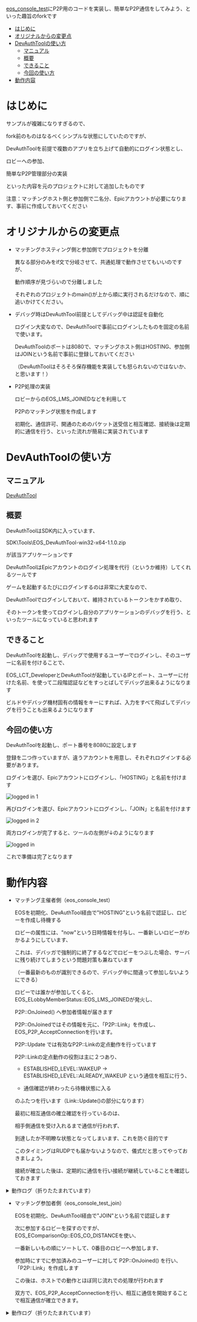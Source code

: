 [eos_console_test](https://github.com/y-horiuchi-snd/eos_console_test)にP2P用のコードを実装し、簡単なP2P通信をしてみよう、といった趣旨のforkです

- [はじめに](#はじめに)
- [オリジナルからの変更点](#オリジナルからの変更点)
- [DevAuthToolの使い方](#devauthtoolの使い方)
  - [マニュアル](#マニュアル)
  - [概要](#概要)
  - [できること](#できること)
  - [今回の使い方](#今回の使い方)
- [動作内容](#動作内容)

# はじめに

  サンプルが複雑になりすぎるので、

  fork前のものはなるべくシンプルな状態にしていたのですが、

  DevAuthToolを前提で複数のアプリを立ち上げて自動的にログイン状態とし、

  ロビーへの参加、

  簡単なP2P管理部分の実装

  といった内容を元のプロジェクトに対して追加したものです

  注意：マッチングホスト側と参加側で二名分、Epicアカウントが必要になります、事前に作成しておいてください

# オリジナルからの変更点

- マッチングホスティング側と参加側でプロジェクトを分離

  異なる部分のみをif文で分岐させて、共通処理で動作させてもいいのですが、

  動作順序が見づらいので分離しました

  それぞれのプロジェクトのmain()が上から順に実行されるだけなので、順に追いかけてください。

- デバッグ時はDevAuthTool前提としてデバッグ中は認証を自動化

  ログイン大変なので、DevAuthToolで事前にログインしたものを固定の名前で使います。

  DevAuthToolのポートは8080で、マッチングホスト側はHOSTING、参加側はJOINという名前で事前に登録しておいてください

  （DevAuthToolはそろそろ保存機能を実装しても怒られないのではないか、と思います！）

- P2P処理の実装

  ロビーからのEOS_LMS_JOINEDなどを利用して

  P2Pのマッチング状態を作成します

  初期化、通信許可、開通のためのパケット送受信と相互確認、接続後は定期的に通信を行う、といった流れが簡易に実装されています

# DevAuthToolの使い方

## マニュアル

  [DevAuthTool](https://dev.epicgames.com/docs/ja/epic-account-services/developer-authentication-tool)

## 概要

  DevAuthToolはSDK内に入っています、

  SDK\Tools\EOS_DevAuthTool-win32-x64-1.1.0.zip

  が該当アプリケーションです

  DevAuthToolはEpicアカウントのログイン処理を代行（というか維持）してくれるツールです

  ゲームを起動するたびにログインするのは非常に大変なので、

  DevAuthToolでログインしておいて、維持されているトークンをかすめ取り、

  そのトークンを使ってログインし自分のアプリケーションのデバッグを行う、といったツールになっていると思われます

## できること

  DevAuthToolを起動し、デバッグで使用するユーザーでログインし、そのユーザーに名前を付けることで、

  EOS_LCT_DeveloperとDevAuthToolが起動しているIPとポート、ユーザーに付けた名前、を使って二段階認証などをすっとばしてデバッグ出来るようになります

  ビルドやデバッグ機材固有の情報をキーにすれば、入力をすべて飛ばしてデバッグを行うことも出来るようになります

## 今回の使い方

  DevAuthToolを起動し、ポート番号を8080に設定します

  登録を二つ作っていますが、違うアカウントを用意し、それぞれログインする必要があります。

  ログインを選び、Epicアカウントにログインし、「HOSTING」と名前を付けます

  ![logged in 1](a/1.png "HOSTING追加する状態")

  再びログインを選び、Epicアカウントにログインし、「JOIN」と名前を付けます

  ![logged in 2](a/2.png "JOIN追加する状態")

  両方ログインが完了すると、ツールの左側が↓のようになります

  ![logged in](a/0.png "２名ログインした状態")

  これで準備は完了となります

# 動作内容

- マッチング主催者側（eos_console_test）

  EOSを初期化、DevAuthTool経由で"HOSTING"という名前で認証し、ロビーを作成し待機する

  ロビーの属性には、"now"という日時情報を付与し、一番新しいロビーがわかるようにしています、

  これは、デバッガで強制的に終了するなどでロビーをつぶした場合、サーバに残り続けてしまうという問題対策も兼ねています

  （一番最新のものが識別できるので、デバッグ中に間違って参加しないようにできる）

  ロビーでは誰かが参加してくると、EOS_ELobbyMemberStatus::EOS_LMS_JOINEDが発火し、

  P2P::OnJoined() へ参加者情報が届きます

  P2P::OnJoinedではその情報を元に、「P2P::Link」を作成し、EOS_P2P_AcceptConnectionを行います。

  P2P::Update では有効なP2P::Linkの定点動作を行っています

  P2P::Linkの定点動作の役割は主に２つあり、

  - ESTABLISHED_LEVEL::WAKEUP -> ESTABLISHED_LEVEL::ALREADY_WAKEUP という通信を相互に行う、

  - 通信確認が終わったら待機状態に入る
  
  のふたつを行います（Link::Update()の部分になります）

  最初に相互通信の確立確認を行っているのは、

  相手側通信を受け入れるまで通信が行われず、
  
  到達したか不明瞭な状態となってしまいます、これを防ぐ目的です

  このタイミングはRUDPでも届かないようなので、儀式だと思ってやっておきましょう。

  接続が確立した後は、定期的に通信を行い接続が継続していることを確認しておきます

<details><summary>動作ログ（折りたたまれています）</summary><div>

```text
Initialize
Authorize
Connect
LobbyCreate
LobbySetAttributes
wait(break ctrl+c)
EOS_LMS_JOINED
STATE::WAKEUP
Wake
STATE::WAKEUP
Wake
STATE::WAKEUP
Wake
STATE::WAKEUP
Wake
STATE::WAKEUP
Wake
STATE::WAKEUP
Wake
STATE::WAKEUP
Wake
STATE::WAKEUP
Wake
STATE::WAKEUP
Wake
STATE::WAKEUP
Wake
STATE::WAKEUP
Wake
STATE::WAKEUP
Wake
STATE::WAKEUP
Wake
STATE::WAKEUP
Wake
Keepalive
received 00022d5ff:12:12
Keepalive
received 00022d5ff:13:12
Keepalive
received 00022d5ff:14:12
STATE::WAKEUP
Wake
Keepalive
received 00022d5ff:15:12
STATE::WAKEUP_ACK
Wake
Keepalive
received 00022d5ff:16:12
STATE::WAKEUP_ACK
Wake
Keepalive
received 00022d5ff:17:12
KEEPALIVE(POST)
Keepalive
received 00022d5ff:18:12
KEEPALIVE(POST)
Keepalive
received 00022d5ff:19:12
KEEPALIVE(POST)
Keepalive
received 00022d5ff:20:12
KEEPALIVE(POST)
Keepalive
received 00022d5ff:21:12
KEEPALIVE(POST)
Keepalive
received 00022d5ff:22:12
KEEPALIVE(POST)
Keepalive
received 00022d5ff:23:12
KEEPALIVE(POST)
Keepalive
received 00022d5ff:24:12
KEEPALIVE(POST)
Keepalive
received 00022d5ff:25:12
EOS_LMS_LEFT
```

</div></details>


- マッチング参加者側（eos_console_test_join）

  EOSを初期化、DevAuthTool経由で"JOIN"という名前で認証します

  次に参加するロビーを探すのですが、EOS_EComparisonOp::EOS_CO_DISTANCEを使い、
  
  一番新しいもの順にソートして、0番目のロビーへ参加します、

  参加時にすでに参加済みのユーザーに対して P2P::OnJoined() を行い、「P2P::Link」を作成します

  この後は、ホストでの動作とほぼ同じ流れでの処理が行われます

  双方で、EOS_P2P_AcceptConnectionを行い、相互に通信を開始することで相互通信が確立できます。

<details><summary>動作ログ（折りたたまれています）</summary><div>

```text
  Initialize
Authorize
Connect
wait(10000ms)(break ctrl+c)
search 1
index:0[
 NOW 1703125307976
 TEST 1
]
LobbyJoin
wait
wait(45000ms)(break ctrl+c)
STATE::WAKEUP
Wake
STATE::WAKEUP
Wake
STATE::WAKEUP
Wake
STATE::WAKEUP
Wake
STATE::WAKEUP
Wake
STATE::WAKEUP
Wake
STATE::WAKEUP
Wake
STATE::WAKEUP
Wake
STATE::WAKEUP
Wake
STATE::WAKEUP
Wake
STATE::WAKEUP
Wake
STATE::WAKEUP
Wake
STATE::WAKEUP
Wake
STATE::WAKEUP
Wake
Keepalive
received 00024b70:17:12
STATE::WAKEUP
Wake
Keepalive
received 00024b70:18:12
STATE::WAKEUP_ACK
Wake
Keepalive
received 00024b70:19:12
KEEPALIVE(POST)
Keepalive
received 00024b70:20:12
KEEPALIVE(POST)
Keepalive
received 00024b70:21:12
KEEPALIVE(POST)
Keepalive
received 00024b70:22:12
KEEPALIVE(POST)
Keepalive
received 00024b70:23:12
KEEPALIVE(POST)
Keepalive
received 00024b70:24:12
KEEPALIVE(POST)
Keepalive
received 00024b70:25:12
KEEPALIVE(POST)
Keepalive
received 00024b70:26:12
KEEPALIVE(POST)
Keepalive
received 00024b70:27:12
LobbyLeave
KEEPALIVE(POST)
Hello World!
```

</div></details>
